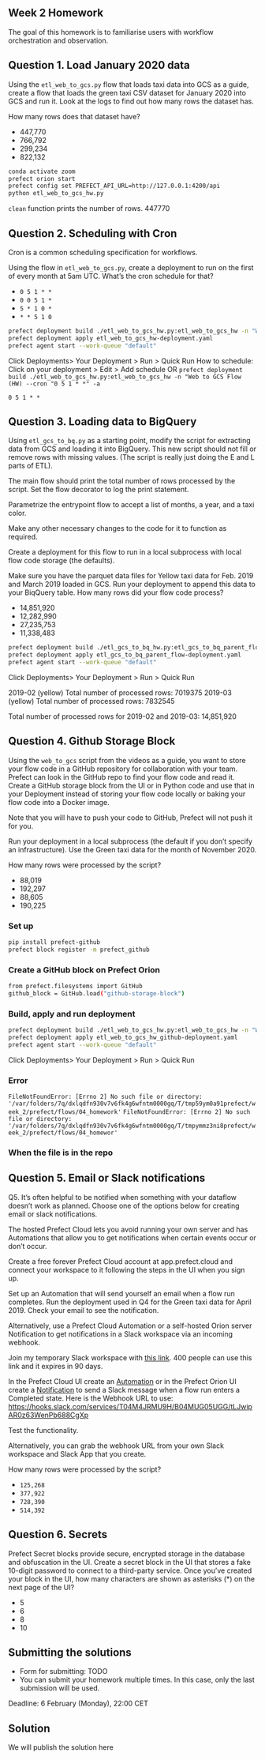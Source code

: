 ## Week 2 Homework

The goal of this homework is to familiarise users with workflow orchestration and observation. 


## Question 1. Load January 2020 data

Using the `etl_web_to_gcs.py` flow that loads taxi data into GCS as a guide, create a flow that loads the green taxi CSV dataset for January 2020 into GCS and run it. Look at the logs to find out how many rows the dataset has.

How many rows does that dataset have?

* 447,770
* 766,792
* 299,234
* 822,132

``` bash
conda activate zoom
prefect orion start
prefect config set PREFECT_API_URL=http://127.0.0.1:4200/api
python etl_web_to_gcs_hw.py
```
`clean` function prints the number of rows. 
447770

## Question 2. Scheduling with Cron

Cron is a common scheduling specification for workflows. 

Using the flow in `etl_web_to_gcs.py`, create a deployment to run on the first of every month at 5am UTC. What’s the cron schedule for that?

- `0 5 1 * *`
- `0 0 5 1 *`
- `5 * 1 0 *`
- `* * 5 1 0`

``` bash
prefect deployment build ./etl_web_to_gcs_hw.py:etl_web_to_gcs_hw -n "Web to GCS Flow (HW)"
prefect deployment apply etl_web_to_gcs_hw-deployment.yaml
prefect agent start --work-queue "default" 
```
Click Deployments> Your Deployment > Run > Quick Run
How to schedule:
Click on your deployment > Edit > Add schedule OR
`prefect deployment build ./etl_web_to_gcs_hw.py:etl_web_to_gcs_hw -n "Web to GCS Flow (HW) --cron "0 5 1 * *" -a`

`0 5 1 * *`


## Question 3. Loading data to BigQuery 

Using `etl_gcs_to_bq.py` as a starting point, modify the script for extracting data from GCS and loading it into BigQuery. This new script should not fill or remove rows with missing values. (The script is really just doing the E and L parts of ETL).

The main flow should print the total number of rows processed by the script. Set the flow decorator to log the print statement.

Parametrize the entrypoint flow to accept a list of months, a year, and a taxi color. 

Make any other necessary changes to the code for it to function as required.

Create a deployment for this flow to run in a local subprocess with local flow code storage (the defaults).

Make sure you have the parquet data files for Yellow taxi data for Feb. 2019 and March 2019 loaded in GCS. Run your deployment to append this data to your BiqQuery table. How many rows did your flow code process?

- 14,851,920
- 12,282,990
- 27,235,753
- 11,338,483

``` bash
prefect deployment build ./etl_gcs_to_bq_hw.py:etl_gcs_to_bq_parent_flow -n "GCS to BQ Flow (HW)" --params '{"months": [2,3], "year": 2019, "color": "yellow"}'
prefect deployment apply etl_gcs_to_bq_parent_flow-deployment.yaml
prefect agent start --work-queue "default" 
```
Click Deployments> Your Deployment > Run > Quick Run

2019-02 (yellow)
Total number of processed rows: 7019375
2019-03 (yellow)
Total number of processed rows: 7832545

Total number of processed rows for 2019-02 and 2019-03: 14,851,920

## Question 4. Github Storage Block

Using the `web_to_gcs` script from the videos as a guide, you want to store your flow code in a GitHub repository for collaboration with your team. Prefect can look in the GitHub repo to find your flow code and read it. Create a GitHub storage block from the UI or in Python code and use that in your Deployment instead of storing your flow code locally or baking your flow code into a Docker image. 

Note that you will have to push your code to GitHub, Prefect will not push it for you.

Run your deployment in a local subprocess (the default if you don’t specify an infrastructure). Use the Green taxi data for the month of November 2020.

How many rows were processed by the script?

- 88,019
- 192,297
- 88,605
- 190,225

### Set up
```bash
pip install prefect-github
prefect block register -m prefect_github
```

### Create a GitHub block on Prefect Orion
```bash
from prefect.filesystems import GitHub
github_block = GitHub.load("github-storage-block")
```
### Build, apply and run deployment
```bash
prefect deployment build ./etl_web_to_gcs_hw.py:etl_web_to_gcs_hw -n "Web to GCS Flow (HW-GitHub)" -sb github/github-block --path "week_2/prefect/flows/04_homework" -o etl_web_to_gcs_hw_github-deployment.yaml
prefect deployment apply etl_web_to_gcs_hw_github-deployment.yaml
prefect agent start --work-queue "default" 
```
Click Deployments> Your Deployment > Run > Quick Run

### Error
`FileNotFoundError: [Errno 2] No such file or directory: '/var/folders/7q/dxlqdfn930v7v6fk4g6wfntm0000gq/T/tmp59ym0a91prefect/week_2/prefect/flows/04_homework'`
`FileNotFoundError: [Errno 2] No such file or directory: '/var/folders/7q/dxlqdfn930v7v6fk4g6wfntm0000gq/T/tmpymmz3ni8prefect/week_2/prefect/flows/04_homewor'`

### When the file is in the repo

## Question 5. Email or Slack notifications

Q5. It’s often helpful to be notified when something with your dataflow doesn’t work as planned. Choose one of the options below for creating email or slack notifications.

The hosted Prefect Cloud lets you avoid running your own server and has Automations that allow you to get notifications when certain events occur or don’t occur. 

Create a free forever Prefect Cloud account at app.prefect.cloud and connect your workspace to it following the steps in the UI when you sign up. 

Set up an Automation that will send yourself an email when a flow run completes. Run the deployment used in Q4 for the Green taxi data for April 2019. Check your email to see the notification.

Alternatively, use a Prefect Cloud Automation or a self-hosted Orion server Notification to get notifications in a Slack workspace via an incoming webhook. 

Join my temporary Slack workspace with [this link](https://join.slack.com/t/temp-notify/shared_invite/zt-1odklt4wh-hH~b89HN8MjMrPGEaOlxIw). 400 people can use this link and it expires in 90 days. 

In the Prefect Cloud UI create an [Automation](https://docs.prefect.io/ui/automations) or in the Prefect Orion UI create a [Notification](https://docs.prefect.io/ui/notifications/) to send a Slack message when a flow run enters a Completed state. Here is the Webhook URL to use: https://hooks.slack.com/services/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

Test the functionality.

Alternatively, you can grab the webhook URL from your own Slack workspace and Slack App that you create. 


How many rows were processed by the script?

- `125,268`
- `377,922`
- `728,390`
- `514,392`


## Question 6. Secrets

Prefect Secret blocks provide secure, encrypted storage in the database and obfuscation in the UI. Create a secret block in the UI that stores a fake 10-digit password to connect to a third-party service. Once you’ve created your block in the UI, how many characters are shown as asterisks (*) on the next page of the UI?

- 5
- 6
- 8
- 10


## Submitting the solutions

* Form for submitting: TODO
* You can submit your homework multiple times. In this case, only the last submission will be used. 

Deadline: 6 February (Monday), 22:00 CET


## Solution

We will publish the solution here
